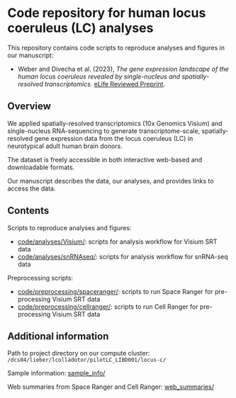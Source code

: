 # Code repository for human locus coeruleus (LC) analyses

This repository contains code scripts to reproduce analyses and figures in our manuscript:

- Weber and Divecha et al. (2023), *The gene expression landscape of the human locus coeruleus revealed by single-nucleus and spatially-resolved transcriptomics.* [eLife Reviewed Preprint](https://elifesciences.org/reviewed-preprints/84628).


## Overview

We applied spatially-resolved transcriptomics (10x Genomics Visium) and single-nucleus RNA-sequencing to generate transcriptome-scale, spatially-resolved gene expression data from the locus coeruleus (LC) in neurotypical adult human brain donors.

The dataset is freely accessible in both interactive web-based and downloadable formats.

Our manuscript describes the data, our analyses, and provides links to access the data.


## Contents

Scripts to reproduce analyses and figures:

- [code/analyses/Visium/](code/analyses/Visium/): scripts for analysis workflow for Visium SRT data
- [code/analyses/snRNAseq/](code/analyses/snRNAseq/): scripts for analysis workflow for snRNA-seq data


Preprocessing scripts:

- [code/preprocessing/spaceranger/](code/preprocessing/spaceranger/): scripts to run Space Ranger for pre-processing Visium SRT data
- [code/preprocessing/cellranger/](code/preprocessing/cellranger/): scripts to run Cell Ranger for pre-processing Visium SRT data


## Additional information

Path to project directory on our compute cluster: `/dcs04/lieber/lcolladotor/pilotLC_LIBD001/locus-c/`

Sample information: [sample_info/](sample_info/)

Web summaries from Space Ranger and Cell Ranger: [web_summaries/](web_summaries/)

